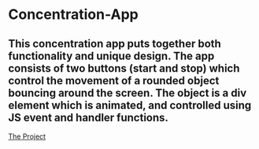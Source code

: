 # Concentration-App
This concentration app puts together both functionality and unique design. The app consists of two buttons (start and stop) which control the movement of a rounded object bouncing around the screen. The object is a div element which is animated, and controlled using JS event and handler functions.
---
[The Project](https://Concentration-App.johnnyt001.repl.co)
